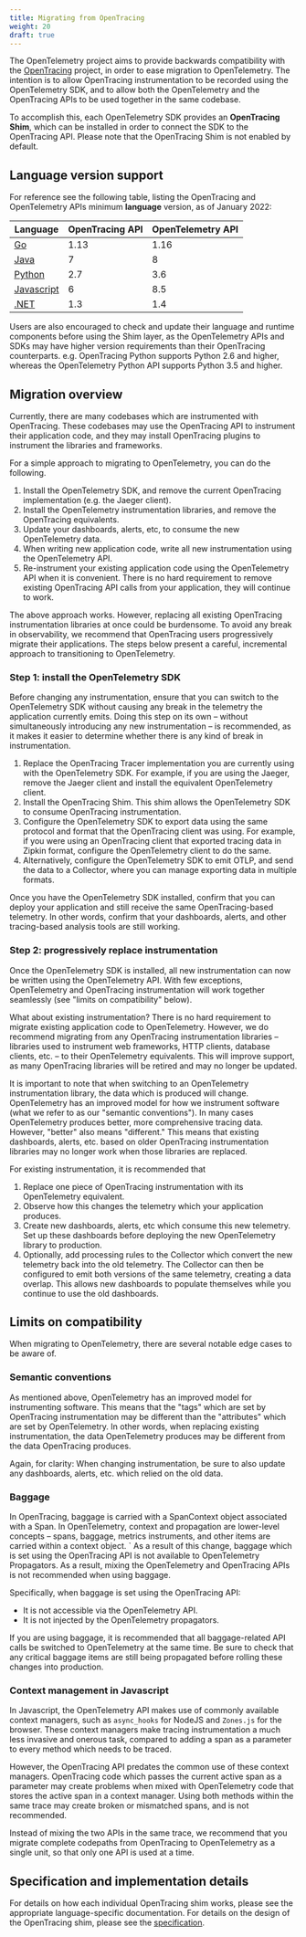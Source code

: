 ```yaml
---
title: Migrating from OpenTracing 
weight: 20
draft: true
---
```


The OpenTelemetry project aims to provide backwards compatibility with the
[OpenTracing](https://opentracing.io) project, in order to ease migration to 
OpenTelemetry. The intention is to allow OpenTracing instrumentation to be
recorded using the OpenTelemetry SDK, and to allow both the OpenTelemetry 
and the OpenTracing APIs to be used together in the same codebase.

To accomplish this, each OpenTelemetry SDK provides an **OpenTracing Shim**, 
which can be installed in order to connect the SDK to the OpenTracing API.
Please note that the OpenTracing Shim is not enabled by default.

## Language version support

For reference see the following table, listing the OpenTracing
and OpenTelemetry APIs minimum **language** version, as of
January 2022:

| Language   | OpenTracing API  | OpenTelemetry API |
| ---------- | ---------------- | ----------------- |
| [Go](https://pkg.go.dev/go.opentelemetry.io/otel/bridge/opentracing)         | 1.13             | 1.16              |
| [Java](https://github.com/open-telemetry/opentelemetry-java/tree/main/opentracing-shim)       | 7                | 8                 |
| [Python](https://opentelemetry-python.readthedocs.io/en/stable/shim/opentracing_shim/opentracing_shim.html)     | 2.7              | 3.6               |
| [Javascript](https://www.npmjs.com/package/@opentelemetry/shim-opentracing) | 6                | 8.5               |
| [.NET](https://opentelemetry.io/docs/instrumentation/net/shim/)     | 1.3              | 1.4               |

Users are also encouraged to check and update their language and runtime
components before using the Shim layer, as the OpenTelemetry APIs and SDKs
may have higher version requirements than their OpenTracing counterparts.
e.g. OpenTracing Python supports Python 2.6 and higher, whereas the
OpenTelemetry Python API supports Python 3.5 and higher.

## Migration overview

Currently, there are many codebases which are instrumented with OpenTracing.
These codebases may use the OpenTracing API to instrument their application 
code, and they may install OpenTracing plugins to instrument the libraries and
frameworks.

For a simple approach to migrating to OpenTelemetry, you can do the following.

1. Install the OpenTelemetry SDK, and remove the current OpenTracing
implementation (e.g. the Jaeger client).
2. Install the OpenTelemetry instrumentation libraries, and remove the
OpenTracing equivalents.
3. Update your dashboards, alerts, etc, to consume the new OpenTelemetry data.
4. When writing new application code, write all new instrumentation using the
OpenTelemetry API.
5. Re-instrument your existing application code using the OpenTelemetry API when
it is convenient. There is no hard requirement to remove existing OpenTracing
API calls from your application, they will continue to work.

The above approach works. However, replacing all existing OpenTracing
instrumentation libraries at once could be burdensome.  To avoid any break in
observability, we recommend that OpenTracing users progressively migrate their
applications. The steps below present a careful, incremental approach to
transitioning to OpenTelemetry.

### Step 1: install the OpenTelemetry SDK

Before changing any instrumentation, ensure that you can switch to the
OpenTelemetry SDK without causing any break in the telemetry the application
currently emits. Doing this step on its own – without simultaneously introducing
any new instrumentation – is recommended, as it makes it easier to determine whether
there is any kind of break in instrumentation.

1. Replace the OpenTracing Tracer implementation you are currently using with
the OpenTelemetry SDK. For example, if you are using the Jaeger, remove the
Jaeger client and install the equivalent OpenTelemetry client.
2. Install the OpenTracing Shim. This shim allows the OpenTelemetry SDK to
consume OpenTracing instrumentation.
3. Configure the OpenTelemetry SDK to export data using the same protocol and
format that the OpenTracing client was using. For example, if you were using an
OpenTracing client that exported tracing data in Zipkin format, configure the
OpenTelemetry client to do the same.
4. Alternatively, configure the OpenTelemetry SDK to emit OTLP, and send the
data to a Collector, where you can manage exporting data in multiple formats.

Once you have the OpenTelemetry SDK installed, confirm that you can deploy your
application and still receive the same OpenTracing-based telemetry. In other
words, confirm that your dashboards, alerts, and other tracing-based analysis
tools are still working.

### Step 2: progressively replace instrumentation

Once the OpenTelemetry SDK is installed, all new instrumentation can now be
written using the OpenTelemetry API. With few exceptions, OpenTelemetry and
OpenTracing instrumentation will work together seamlessly (see "limits on
compatibility" below).

What about existing instrumentation? There is no hard requirement to migrate
existing application code to OpenTelemetry. However, we do recommend migrating
from any OpenTracing instrumentation libraries – libraries used to instrument
web frameworks, HTTP clients, database clients, etc. – to their OpenTelemetry
equivalents. This will improve support, as many OpenTracing libraries will be
retired and may no longer be updated.

It is important to note that when switching to an OpenTelemetry instrumentation
library, the data which is produced will change. OpenTelemetry has an improved
model for how we instrument software (what we refer to as our "semantic
conventions"). In many cases OpenTelemetry produces better, more comprehensive
tracing data. However, "better" also means "different." This means that existing
dashboards, alerts, etc. based on older OpenTracing instrumentation libraries
may no longer work when those libraries are replaced.

For existing instrumentation, it is recommended that 
1. Replace one piece of OpenTracing instrumentation with its OpenTelemetry
equivalent.
2. Observe how this changes the telemetry which your application produces.
3. Create new dashboards, alerts, etc which consume this new telemetry. Set up
these dashboards before deploying the new OpenTelemetry library to production.
4. Optionally, add processing rules to the Collector which convert the new
telemetry back into the old telemetry. The Collector can then be configured to
emit both versions of the same telemetry, creating a data overlap. This allows
new dashboards to populate themselves while you continue to use the old
dashboards.

## Limits on compatibility

When migrating to OpenTelemetry, there are several notable edge cases to be
aware of.

### Semantic conventions
As mentioned above, OpenTelemetry has an improved model for instrumenting
software. This means that the "tags" which are set by OpenTracing
instrumentation may be different than the "attributes" which are set by
OpenTelemetry. In other words, when replacing existing instrumentation, the data
OpenTelemetry produces may be different from the data OpenTracing produces. 

Again, for clarity: When changing instrumentation, be sure to also update any
dashboards, alerts, etc. which relied on the old data.

### Baggage
In OpenTracing, baggage is carried with a SpanContext object associated with a
Span. In OpenTelemetry, context and propagation are lower-level concepts –
spans, baggage, metrics instruments, and other items are carried within a
context object.
`
As a result of this change, baggage which is set using the OpenTracing API is
not available to OpenTelemetry Propagators. As a result, mixing the
OpenTelemetry and OpenTracing APIs is not recommended when using baggage. 

Specifically, when baggage is set using the OpenTracing API:
* It is not accessible via the OpenTelemetry API.
* It is not injected by the OpenTelemetry propagators.

If you are using baggage, it is recommended that all baggage-related API calls
be switched to OpenTelemetry at the same time. Be sure to check that any
critical baggage items are still being propagated before rolling these changes
into production.

### Context management in Javascript

In Javascript, the OpenTelemetry API makes use of commonly available context
managers, such as `async_hooks` for NodeJS and `Zones.js` for the browser. These
context managers make tracing instrumentation a much less invasive and onerous
task, compared to adding a span as a parameter to every method which needs to
be traced.

However, the OpenTracing API predates the common use of these context managers.
OpenTracing code which passes the current active span as a parameter may create
problems when mixed with OpenTelemetry code that stores the active span in a
context manager. Using both methods within the same trace may create broken or
mismatched spans, and is not recommended. 

Instead of mixing the two APIs in the same trace, we recommend that you migrate
complete codepaths from OpenTracing to OpenTelemetry as a single unit, so that
only one API is used at a time.


## Specification and implementation details
For details on how each individual OpenTracing shim works, please see the
appropriate language-specific documentation. For details on the design of the
OpenTracing shim, please see the
[specification](https://github.com/open-telemetry/opentelemetry-specification/blob/main/specification/compatibility/opentracing.md).